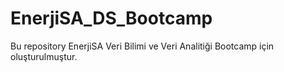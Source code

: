 # EnerjiSA_DS_Bootcamp
Bu repository EnerjiSA Veri Bilimi ve Veri Analitiği Bootcamp için oluşturulmuştur.
